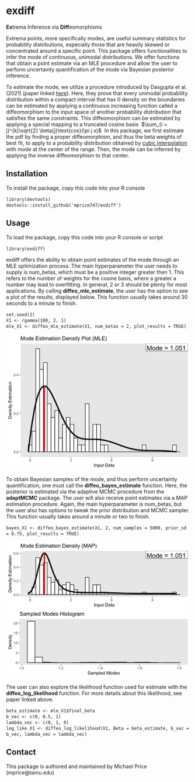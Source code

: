 # exdiff

**Ex**trema Inference via **Diff**eomorphisms

Extrema points, more specifically modes, are useful summary statistics for probability distributions, especially those that are heavily skewed or concentrated around a specific point. This package offers functionalities to infer the mode of continuous, unimodal distributions. We offer functions that obtain a point estimate via an MLE procedure and allow the user to perform uncertainty quantification of the mode via Bayesian posterior inference.

To estimate the mode, we utilize a procedure introduced by Dasgupta et al. (2021) (paper linked [here](https://www.tandfonline.com/doi/full/10.1080/00401706.2020.1867647)). Here, they prove that every unimodal probability distribution within a compact interval that has 0 density on the boundaries can be estimated by applying a continuous increasing function called a diffeomorphism to the input space of another probability distribution that satisfies the same constraints. This diffeomorphism can be estimated by applying a special mapping to a truncated cosine basis  $\sum_{i = j}^{k}\sqrt{2} \beta{j}\text{cos}(\pi j x)$  In this package, we first estimate the pdf by finding a proper diffeomorphism, and thus the beta weights of best fit, to apply to a probability distribution obtained by [cubic interpolation](https://en.wikipedia.org/wiki/Cubic_Hermite_spline#Interpolation_on_a_single_interval) with mode at the center of the range. Then, the mode can be inferred by applying the inverse diffeomorphism to that center.

## Installation

To install the package, copy this code into your R console

```         
library(devtools)
devtools::install_github('mprice747/exdiff')
```

## Usage

To load the package, copy this code into your R console or script

```         
library(exdiff)
```

exdiff offers the ability to obtain point estimates of the mode through an MLE optimization process. The main hyperparameter the user needs to supply is num_betas, which must be a positive integer greater then 1. This refers to the number of weights for the cosine basis, where a greater a number may lead to overfitting. In general, 2 or 3 should be plenty for most applications. By calling **diffeo_mle_estimate**, the user has the option to see a plot of the results, displayed below. This function usually takes around 30 seconds to a minute to finish.

```         
set.seed(2)
X1 <- rgamma(100, 2, 1)
mle_X1 <- diffeo_mle_estimate(X1, num_betas = 2, plot_results = TRUE)
```

![]()![](inst/images/mle_plot.png)

To obtain Bayesian samples of the mode, and thus perform uncertainty quantification, one must call the **diffeo_bayes_estimate** function. Here, the posterior is estimated via the adaptive MCMC procedure from the **adaptMCMC** package. The user will also receive point estimates via a MAP estimation procedure. Again, the main hyperparameter is num_betas, but the user also has options to tweak the prior distribution and MCMC sampler. This function usually takes around a minute or two to finish.

```         
bayes_X1 <- diffeo_bayes_estimate(X1, 2, num_samples = 5000, prior_sd = 0.75, plot_results = TRUE)
```

![](inst/images/map_plot.png)

The user can also explore the likelihood function used for estimate with the **diffeo_log_likelihood** function. For more details about this likelihood, see paper linked above.

```         
beta_estimate <- mle_X1$final_beta
b_vec <- c(0, 0.5, 1)
lambda_vec <- c(0, 1, 0)
log_like_X1 <- diffeo_log_likelihood(X1, Beta = beta_estimate, b_vec = b_vec, lambda_vec = lambda_vec)
```

## Contact

This package is authored and maintained by Michael Price (mprice\@tamu.edu)

